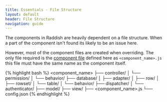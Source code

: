 ```yaml
---
title: Essentials - File Structure
layout: default
header: File Structure
navigation: guide
---
```


The components in Raddish are heavily dependent on a file structure. When a part of the component isn't found its likely to be an issue here.

However, most of the component files are created when overriding.
The only file required is the [component file]({{site.baseurl}}getting-started/setup/component-file.html) defined here as ```<component_name>.js``` this file must have the same name as the component itself.

{% highlight bash %}
<component_name>
├── controller/
│   └── permission/
│   └── behavior/
├── database/
│   ├── adapter/
│   ├── row/
│   ├── rowset/
│   └── table/
│       └── behavior/
├── dispatcher/
│   └── authenticator/
├── model/
├── view/
├── <component_name>.js
└── config.json
{% endhighlight %}